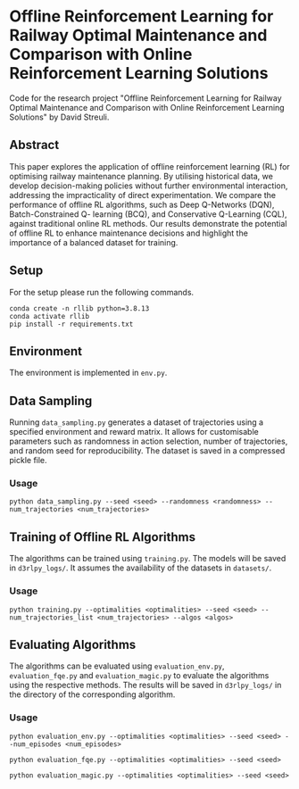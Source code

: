 # Offline Reinforcement Learning for Railway Optimal Maintenance and Comparison with Online Reinforcement Learning Solutions
Code for the research project "Offline Reinforcement Learning for Railway Optimal Maintenance and Comparison with Online Reinforcement Learning Solutions" by David Streuli. 

## Abstract
This paper explores the application of offline reinforcement learning (RL) for
optimising railway maintenance planning. By utilising historical data, we develop
decision-making policies without further environmental interaction, addressing
the impracticality of direct experimentation. We compare the performance of
offline RL algorithms, such as Deep Q-Networks (DQN), Batch-Constrained Q-
learning (BCQ), and Conservative Q-Learning (CQL), against traditional online
RL methods. Our results demonstrate the potential of offline RL to enhance
maintenance decisions and highlight the importance of a balanced dataset for
training.

## Setup
For the setup please run the following commands.

```
conda create -n rllib python=3.8.13
conda activate rllib
pip install -r requirements.txt
```

## Environment
The environment is implemented in ``env.py``.

## Data Sampling
Running ``data_sampling.py`` generates a dataset of trajectories using a specified environment and reward matrix. It allows for customisable parameters such as randomness in action selection, number of trajectories, and random seed for reproducibility. The dataset is saved in a compressed pickle file.

### Usage
```
python data_sampling.py --seed <seed> --randomness <randomness> --num_trajectories <num_trajectories>
```

## Training of Offline RL Algorithms
The algorithms can be trained using ``training.py``. The models will be saved in ``d3rlpy_logs/``. It assumes the availability of the datasets in ``datasets/``. 

### Usage
```
python training.py --optimalities <optimalities> --seed <seed> --num_trajectories_list <num_trajectories> --algos <algos>
```

## Evaluating Algorithms
The algorithms can be evaluated using ``evaluation_env.py``, ``evaluation_fqe.py`` and ``evaluation_magic.py`` to evaluate the algorithms using the respective methods. The results will be saved in ``d3rlpy_logs/`` in the directory of the corresponding algorithm.

### Usage
```
python evaluation_env.py --optimalities <optimalities> --seed <seed> --num_episodes <num_episodes>

python evaluation_fqe.py --optimalities <optimalities> --seed <seed>

python evaluation_magic.py --optimalities <optimalities> --seed <seed>
```
